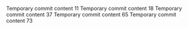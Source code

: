 Temporary commit content 11
Temporary commit content 18
Temporary commit content 37
Temporary commit content 65
Temporary commit content 73
